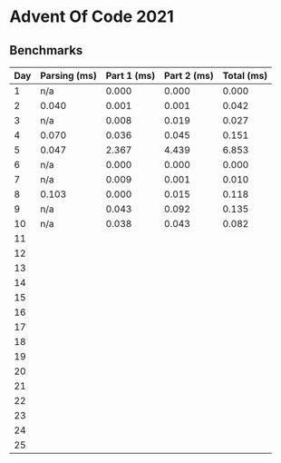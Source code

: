 # Advent Of Code 2021

## Benchmarks

| Day | Parsing (ms) | Part 1 (ms) | Part 2 (ms) | Total (ms) |
|-----|--------------|-------------|-------------|------------|
| 1   | n/a          | 0.000       | 0.000       | 0.000      |
| 2   | 0.040        | 0.001       | 0.001       | 0.042      |
| 3   | n/a          | 0.008       | 0.019       | 0.027      |
| 4   | 0.070        | 0.036       | 0.045       | 0.151      |
| 5   | 0.047        | 2.367       | 4.439       | 6.853      |
| 6   | n/a          | 0.000       | 0.000       | 0.000      |
| 7   | n/a          | 0.009       | 0.001       | 0.010      |
| 8   | 0.103        | 0.000       | 0.015       | 0.118      |
| 9   | n/a          | 0.043       | 0.092       | 0.135      |
| 10  | n/a          | 0.038       | 0.043       | 0.082      |
| 11  |              |             |             |            |
| 12  |              |             |             |            |
| 13  |              |             |             |            |
| 14  |              |             |             |            |
| 15  |              |             |             |            |
| 16  |              |             |             |            |
| 17  |              |             |             |            |
| 18  |              |             |             |            |
| 19  |              |             |             |            |
| 20  |              |             |             |            |
| 21  |              |             |             |            |
| 22  |              |             |             |            |
| 23  |              |             |             |            |
| 24  |              |             |             |            |
| 25  |              |             |             |            |
